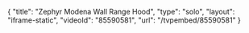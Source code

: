 {
    "title": "Zephyr Modena Wall Range Hood",
    "type": "solo",
    "layout": "iframe-static",
    "videoId": "85590581",
    "url": "\/tvpembed\/85590581"
}
